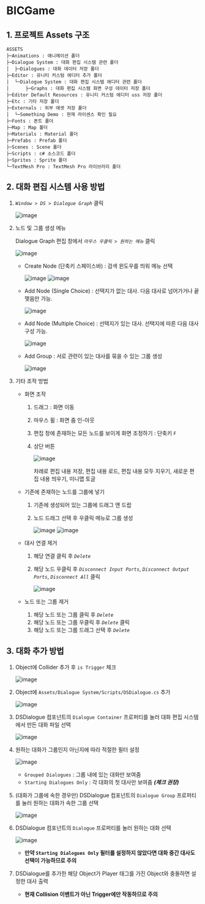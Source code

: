 # BICGame

## 1. 프로젝트 Assets 구조

```
ASSETS  
├─Animations : 애니메이션 폴더
├─Dialogue System : 대화 편집 시스템 관련 폴더
│  ├─Dialogues : 대화 데이터 저장 폴더
├─Editor : 유니티 커스텀 에디터 추가 폴더
│  └─Dialogue System : 대화 편집 시스템 에디터 관련 폴더
│      ├─Graphs : 대화 편집 시스템 화면 구성 데이터 저장 폴더
├─Editor Default Resources : 유니티 커스텀 에디터 uss 저장 폴더
├─Etc : 기타 저장 폴더
├─Externals : 외부 에셋 저장 폴더
│  └─Something Demo : 현재 라이센스 확인 필요
├─Fonts : 폰트 폴더
├─Map : Map 폴더
├─Materials : Material 폴더
├─Prefabs : Prefab 폴더
├─Scenes : Scene 폴더
├─Scripts : c# 소스코드 폴더
├─Sprites : Sprite 폴더
└─TextMesh Pro : TextMesh Pro 라이브러리 폴더
```

## 2. 대화 편집 시스템 사용 방법

1. *`Window > DS > Dialogue Graph`* 클릭

    ![image](https://user-images.githubusercontent.com/44758316/236600715-7a5b2834-7dad-4b5a-a1c4-a1d675c25cbf.png)

2. 노드 및 그룹 생성 메뉴

    Dialogue Graph 편집 창에서 *`마우스 우클릭 > 원하는 메뉴`* 클릭

    ![image](https://user-images.githubusercontent.com/44758316/236600944-dc01942e-6399-4c09-9eb1-f172e7d2270f.png)
    
    * Create Node (단축키 스페이스바) : 검색 윈도우를 띄워 메뉴 선택
    
        ![image](https://user-images.githubusercontent.com/44758316/236600993-fb76221e-acde-40f1-aeed-20b8f700b1d2.png)
        ![image](https://user-images.githubusercontent.com/44758316/236601000-922750f1-c170-42cb-9f79-50639dd7b343.png)

    * Add Node (Single Choice) : 선택지가 없는 대사. 다음 대사로 넘어가거나 끝맺음만 가능.
    
        ![image](https://user-images.githubusercontent.com/44758316/236601386-1d834f95-b192-4496-8753-f61eeabf3ef0.png)

    * Add Node (Multiple Choice) : 선택지가 있는 대사. 선택지에 따른 다음 대사 구성 가능.

        ![image](https://user-images.githubusercontent.com/44758316/236601697-06ec5d15-055c-45c3-ac4d-63198a75a41d.png)

    * Add Group : 서로 관련이 있는 대사를 묶을 수 있는 그룹 생성
    
        ![image](https://user-images.githubusercontent.com/44758316/236601766-87d538ad-c63f-4497-9d5d-86852e0972d1.png)

3. 기타 조작 방법

    * 화면 조작
        1. 드래그 : 화면 이동
        2. 마우스 휠 : 화면 줌 인-아웃
        3. 편집 창에 존재하는 모든 노드를 보이게 화면 조정하기 : 단축키 `F`   
        4. 상단 버튼
        
            ![image](https://user-images.githubusercontent.com/44758316/236601997-9adbadd5-b49a-4329-9d8a-1da92c58416b.png)
            
            차례로 편집 내용 저장, 편집 내용 로드, 편집 내용 모두 지우기, 새로운 편집 내용 띄우기, 미니맵 토글


    * 기존에 존재하는 노드를 그룹에 넣기
        1. 기존에 생성되어 있는 그룹에 드래그 앤 드랍
        2. 노드 드래그 선택 후 우클릭 메뉴로 그룹 생성
        
            ![image](https://user-images.githubusercontent.com/44758316/236602086-995a3b1e-497a-4261-be61-9ca7d053b97a.png)
            ![image](https://user-images.githubusercontent.com/44758316/236602109-06cf0f8a-0641-49d6-91c2-37dc411c9711.png)

    * 대사 연결 제거
        1. 해당 연결 클릭 후 *`Delete`*
        2. 해당 노드 우클릭 후 *`Disconnect Input Ports`*, *`Disconnect Output Ports`*, *`Disconnect All`* 클릭
        
            ![image](https://user-images.githubusercontent.com/44758316/236602195-7f10eb8a-9375-4421-b5bd-a40b79e4b6ad.png)

    * 노드 또는 그룹 제거
        1. 해당 노드 또는 그룹 클릭 후 *`Delete`*
        2. 해당 노드 또는 그룹 우클릭 후 *`Delete`* 클릭
        3. 해당 노드 또는 그룹 드래그 선택 후 *`Delete`*

## 3. 대화 추가 방법

1. Object에 Collider 추가 후 `is Trigger` 체크

    ![image](https://user-images.githubusercontent.com/44758316/236852725-9c4b2261-639e-4ac5-82bd-601823e414cb.png)

2. Object에 `Assets/Dialogue System/Scripts/DSDialogue.cs` 추가

    ![image](https://user-images.githubusercontent.com/44758316/236852819-8579c53d-69a3-42aa-9a0a-2887e762a3a0.png)

3. DSDialogue 컴포넌트의 `Dialogue Container` 프로퍼티를 눌러 대화 편집 시스템에서 만든 대화 파일 선택

    ![image](https://user-images.githubusercontent.com/44758316/236853160-f38ace94-9475-4d98-89d7-02b13a83e59e.png)

4. 원하는 대화가 그룹인지 아닌지에 따라 적절한 필터 설정

    ![image](https://user-images.githubusercontent.com/44758316/236853294-f4acbdf9-a969-4528-8a2a-96c3b7aa6857.png)

    * `Grouped Dialogues` : 그룹 내에 있는 대화만 보여줌
    * `Starting Dialogues Only` : 각 대화의 첫 대사만 보여줌 ***(체크 권장)***
    
5. (대화가 그룹에 속한 경우만) DSDialogue 컴포넌트의 `Dialogue Group` 프로퍼티를 눌러 원하는 대화가 속한 그룹 선택

    ![image](https://user-images.githubusercontent.com/44758316/236854090-c69ab2e5-4a09-471d-bdf5-41e5ead35bae.png)

6. DSDialogue 컴포넌트의 `Dialogue` 프로퍼티를 눌러 원하는 대화 선택

    ![image](https://user-images.githubusercontent.com/44758316/236854265-553e27d7-21be-457d-8859-db4dd953dda8.png)

    * **만약 `Starting Dialogues Only` 필터를 설정하지 않았다면 대화 중간 대사도 선택이 가능하므로 주의**
    
7. DSDialogue를 추가한 해당 Object가 Player 태그를 가진 Object와 충돌하면 설정한 대사 출력

    * **현재 Collision 이벤트가 아닌 Trigger에만 작동하므로 주의**
